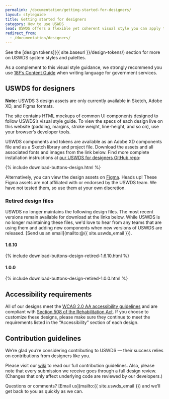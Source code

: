 ```yaml
---
permalink: /documentation/getting-started-for-designers/
layout: styleguide
title: Getting started for designers
category: How to use USWDS
lead: USWDS offers a flexible yet coherent visual style you can apply to any government website. Our visual style offers a clean, modern aesthetic that meets high standards of usability and accessibility while promoting credibility and trust.
redirect_from:
  - /documentation/designers/
---
```


See the [design tokens]({{ site.baseurl }}/design-tokens/) section for more on USWDS system styles and palettes.

As a complement to this visual style guidance, we strongly recommend you use [18F’s Content Guide](https://pages.18f.gov/content-guide/) when writing language for government services.

## USWDS for designers

<div class="site-note"><strong>Note:</strong> USWDS 3 design assets are only currently available in Sketch, Adobe XD, and Figma formats.</div>

The site contains HTML mockups of common UI components designed to follow USWDS’s visual style guide. To view the specs of each design live on this website (padding, margins, stroke weight, line-height, and so on), use your browser’s developer tools.

USWDS components and tokens are available as an Adobe XD components file and as a Sketch library and project file. Download the assets and all associated fonts and images from the link below. Find more complete installation instructions at [our USWDS for designers GitHub repo](https://www.github.com/uswds/uswds-for-designers):

{% include download-buttons-design.html %}

Alternatively, you can view the design assets on [Figma](https://figma.com/community/file/836611771720754351). Heads up! These Figma assets are not affiliated with or endorsed by the USWDS team. We have not tested them, so use them at your own discretion.


### Retired design files
USWDS no longer maintains the following design files. The most recent versions remain available for download at the links below. While USWDS is no longer maintaining these files, we'd love to hear from any teams that are using them and adding new components when new versions of USWDS are released. [Send us an email](mailto:@{{ site.uswds_email }}).

#### 1.6.10
{% include download-buttons-design-retired-1.6.10.html %}

#### 1.0.0
{% include download-buttons-design-retired-1.0.0.html %}

## Accessibility requirements

All of our designs meet the [WCAG 2.0 AA accessibility guidelines](https://www.w3.org/TR/WCAG20/) and are compliant with [Section 508 of the Rehabilitation Act](http://www.section508.gov/). If you choose to customize these designs, please make sure they continue to meet the requirements listed in the “Accessibility” section of each design.

## Contribution guidelines

We’re glad you’re considering contributing to USWDS — their success relies on contributions from designers like you.

Please visit our [wiki](https://github.com/uswds/uswds/wiki/Contribution-Guidelines:-Design) to read our full contribution guidelines. Also, please note that every submission we receive goes through a full design review. (Changes that only affect underlying code are reviewed by our developers.)

Questions or comments? [Email us](mailto:{{ site.uswds_email }}) and we’ll get back to you as quickly as we can.
